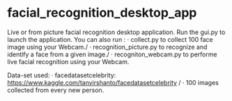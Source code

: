 ﻿# facial_recognition_desktop_app
Live or from picture facial recognition desktop application. Run the gui.py to launch the application. 
You can also run :
· collect.py to collect 100 face image using your Webcam./
· recognition_picture.py to recognize and identify a face from a given image./
· recogniton_webcam.py to performe live facial recognition using your Webcam.

Data-set used: 
· facedatasetcelebrity: https://www.kaggle.com/tanvirshanto/facedatasetcelebrity /
· 100 images collected from every new person. 
